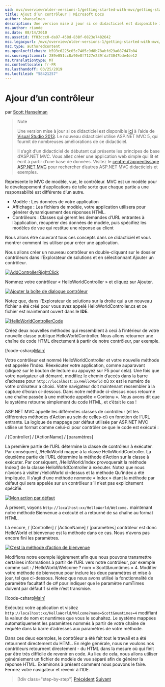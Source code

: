 ```yaml
---
uid: mvc/overview/older-versions-1/getting-started-with-mvc/getting-started-with-mvc-part2
title: Ajout d’un contrôleur | Microsoft Docs
author: shanselman
description: Une version mise à jour si ce didacticiel est disponible ici à l’aide de Visual Studio 2013. Le nouveau didacticiel utilise ASP.NET MVC 5, qui fournit de nombreuses améliorations de t...
ms.author: riande
ms.date: 08/14/2010
ms.assetid: ff03dcc0-da97-458d-838f-0823e7482642
msc.legacyurl: /mvc/overview/older-versions-1/getting-started-with-mvc/getting-started-with-mvc-part2
msc.type: authoredcontent
ms.openlocfilehash: b593c6225c05c7405c9d8b78abfd29a087d47b04
ms.sourcegitcommit: 289e051cc8a90e8f7127e239fda73047bde4de12
ms.translationtype: MT
ms.contentlocale: fr-FR
ms.lasthandoff: 03/25/2019
ms.locfileid: "58421257"
---
```

<a name="adding-a-controller"></a>Ajour d’un contrôleur
====================
par [Scott Hanselman](https://github.com/shanselman)

> > [!NOTE]
> > Une version mise à jour si ce didacticiel est disponible [ici](../../getting-started/introduction/getting-started.md) à l’aide de [Visual Studio 2013](https://my.visualstudio.com/Downloads?q=visual%20studio%202013). Le nouveau didacticiel utilise ASP.NET MVC 5, qui fournit de nombreuses améliorations de ce didacticiel.
>
>
> Il s’agit d’un didacticiel de débutant qui présente les principes de base d’ASP.NET MVC. Vous allez créer une application web simple qui lit et écrit à partir d’une base de données. Visitez le [centre d’apprentissage ASP.NET MVC](../../../index.md) pour rechercher d’autres ASP.NET MVC didacticiels et exemples.


Représente le MVC de modèle, vue, le contrôleur. MVC est un modèle pour le développement d’applications de telle sorte que chaque partie a une responsabilité est différente d’un autre.

- Modèle : Les données de votre application
- Affichage : Les fichiers de modèle, votre application utilisera pour générer dynamiquement des réponses HTML.
- Contrôleurs : Classes qui gèrent les demandes d’URL entrantes à l’application, récupérer des données de modèle, puis spécifiez les modèles de vue qui restitue une réponse au client

Nous allons être couvrant tous ces concepts dans ce didacticiel et vous montrer comment les utiliser pour créer une application.

Nous allons créer un nouveau contrôleur en double-cliquant sur le dossier contrôleurs dans l’Explorateur de solutions et en sélectionnant Ajouter un contrôleur.

[![AddControllerRightClick](getting-started-with-mvc-part2/_static/image2.png)](getting-started-with-mvc-part2/_static/image1.png)

Nommez votre contrôleur « HelloWorldController » et cliquez sur Ajouter.

[![Ajouter la boîte de dialogue contrôleur](getting-started-with-mvc-part2/_static/image4.png)](getting-started-with-mvc-part2/_static/image3.png)

Notez que, dans l’Explorateur de solutions sur la droite qui a un nouveau fichier a été créé pour vous avez appelé HelloWorldController.cs et ce fichier est maintenant ouvert dans le **IDE**.

[![HelloWorldControllerCode](getting-started-with-mvc-part2/_static/image6.png)](getting-started-with-mvc-part2/_static/image5.png)

Créez deux nouvelles méthodes qui ressemblent à ceci à l’intérieur de votre nouvelle classe publique HelloWorldController. Nous allons retourner une chaîne de code HTML directement à partir de notre contrôleur, par exemple.

[!code-csharp[Main](getting-started-with-mvc-part2/samples/sample1.cs)]

Votre contrôleur est nommé HelloWorldController et votre nouvelle méthode est appelée l’Index. Réexécuter votre application, comme auparavant (cliquez sur le bouton de lecture ou appuyez sur F5 pour cela). Une fois que votre navigateur ait démarré, modifiez le chemin d’accès dans la barre d’adresse pour `http://localhost:xx/HelloWorld` où xx est le numéro de votre ordinateur a choisi. Votre navigateur doit maintenant ressembler à la capture d’écran ci-dessous. Dans notre méthode ci-dessus nous retourné une chaîne passée à une méthode appelée « Contenu ». Nous avons dit que le système retourne simplement du code HTML, et c’était le cas !

ASP.NET MVC appelle les différentes classes de contrôleur (et les différentes méthodes d’Action au sein de celles-ci) en fonction de l’URL entrante. La logique de mappage par défaut utilisée par ASP.NET MVC utilise un format comme celui-ci pour contrôler ce que le code est exécuté :

/ [Controller] / [ActionName] / [paramètres]

La première partie de l’URL détermine la classe de contrôleur à exécuter. Par conséquent, /HelloWorld mappe à la classe HelloWorldController. La deuxième partie de l’URL détermine la méthode d’Action sur la classe à exécuter. Par conséquent, /HelloWorld/Index provoquerait la méthode Index() de la classe HelloWorldController à exécuter. Notez que nous n’avions à visiter /HelloWorld ci-dessus et la méthode Qu'index a été impliquée. Il s’agit d’une méthode nommée « Index » étant la méthode par défaut qui sera appelée sur un contrôleur s’il n’est pas explicitement spécifié.

[![Mon action par défaut](getting-started-with-mvc-part2/_static/image8.png)](getting-started-with-mvc-part2/_static/image7.png)

À présent, voyons `http://localhost:xx/HelloWorld/Welcome.` maintenant notre méthode Bienvenue a exécuté et a retourné de sa chaîne au format HTML.

Là encore, / [Controller] / [ActionName] / [paramètres] contrôleur est donc HelloWorld et bienvenue est la méthode dans ce cas. Nous n’avons pas encore fini les paramètres.

[![C’est la méthode d’action de bienvenue](getting-started-with-mvc-part2/_static/image10.png)](getting-started-with-mvc-part2/_static/image9.png)

Modifions notre exemple légèrement afin que nous pouvons transmettre certaines informations à partir de l’URL vers notre contrôleur, par exemple comme suit : / HelloWorld/Welcome ? nom = Scott&amp;numtimes = 4. Modifier votre méthode de bienvenue pour inclure les deux paramètres et mise à jour, tel que ci-dessous. Notez que nous avons utilisé la fonctionnalité de paramètre facultatif de c# pour indiquer que le paramètre numTimes doivent par défaut 1 si elle n’est transmise.

[!code-csharp[Main](getting-started-with-mvc-part2/samples/sample2.cs)]

Exécutez votre application et visitez `http://localhost:xx/HelloWorld/Welcome?name=Scott&numtimes=4` modifiant la valeur de nom et numtimes que vous le souhaitez. Le système mappées automatiquement les paramètres nommés à partir de votre chaîne de requête dans la barre d’adresses aux paramètres de votre méthode.

Dans ces deux exemples, le contrôleur a été fait tout le travail et a été retournent directement du HTML. En règle générale, nous ne voulons nos contrôleurs retournent directement - du HTML dans la mesure où qui finit par être très difficile de revenir en code. Au lieu de cela, nous allons utiliser généralement un fichier de modèle de vue séparé afin de générer la réponse HTML. Examinons à présent comment nous pouvons le faire. Fermez votre navigateur et revenir à l’IDE.

> [!div class="step-by-step"]
> [Précédent](getting-started-with-mvc-part1.md)
> [Suivant](getting-started-with-mvc-part3.md)
